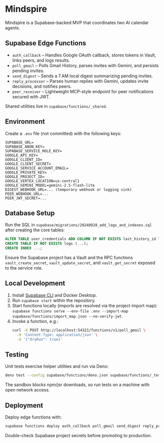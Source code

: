 # Mindspire

Mindspire is a Supabase-backed MVP that coordinates two AI calendar agents.

## Supabase Edge Functions

- `auth_callback` – Handles Google OAuth callback, stores tokens in Vault, links
  peers, and logs results.
- `poll_gmail` – Polls Gmail History, parses invites with Gemini, and persists
  pending invites.
- `send_digest` – Sends a 7 AM local digest summarizing pending invites.
- `reply_processor` – Parses human replies with Gemini, updates invite
  decisions, and notifies peers.
- `peer_receiver` – Lightweight MCP-style endpoint for peer notifications
  secured with JWT.

Shared utilities live in `supabase/functions/_shared`.

## Environment

Create a `.env` file (not committed) with the following keys:

```
SUPABASE_URL=
SUPABASE_ANON_KEY=
SUPABASE_SERVICE_ROLE_KEY=
GOOGLE_API_KEY=
GOOGLE_CLIENT_ID=
GOOGLE_CLIENT_SECRET=
GOOGLE_SERVICE_ACCOUNT_EMAIL=
GOOGLE_PRIVATE_KEY=
GOOGLE_PROJECT_ID=
GOOGLE_VERTEX_LOCATION=us-central1
GOOGLE_GEMINI_MODEL=gemini-2.5-flash-lite
DIGEST_WEBHOOK_URL=... (temporary webhook or logging sink)
PEER_WEBHOOK_URL=...
PEER_JWT_SECRET=...
```

## Database Setup

Run the SQL in `supabase/migrations/20240928_add_logs_and_indexes.sql` after
creating the core tables:

```sql
ALTER TABLE user_credentials ADD COLUMN IF NOT EXISTS last_history_id TEXT;
CREATE TABLE IF NOT EXISTS logs (...);
CREATE INDEX ...;
```

Ensure the Supabase project has a Vault and the RPC functions
`vault_create_secret`, `vault_update_secret`, and `vault_get_secret` exposed to
the service role.

## Local Development

1. Install [Supabase CLI](https://supabase.com/docs/guides/cli) and Docker
   Desktop.
2. Run `supabase start` within the repository.
3. Start functions locally (imports are resolved via the project import map):
   `supabase functions serve --env-file .env --import-map supabase/functions/import_map.json --no-verify-jwt`.
4. Invoke a function, e.g.:
   ```bash
   curl -X POST http://localhost:54321/functions/v1/poll_gmail \
     -H 'Content-Type: application/json' \
     -d '{"dryRun": true}'
   ```

## Testing

Unit tests exercise helper utilities and run via Deno:

```bash
deno test --config supabase/functions/deno.json supabase/functions/_tests
```

The sandbox blocks npm/jsr downloads, so run tests on a machine with open
network access.

## Deployment

Deploy edge functions with:

```bash
supabase functions deploy auth_callback poll_gmail send_digest reply_processor peer_receiver
```

Double-check Supabase project secrets before promoting to production.

